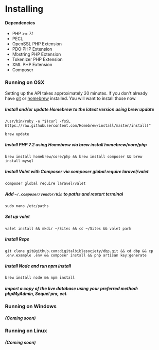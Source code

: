 # Installing

#### Dependencies

- PHP >= 7.1
- PECL
- OpenSSL PHP Extension
- PDO PHP Extension
- Mbstring PHP Extension
- Tokenizer PHP Extension
- XML PHP Extension
- Composer

### Running on OSX
Setting up the API takes approximately 30 minutes. If you don't already have [git]('https://git-scm.com/book/en/v2/Getting-Started-Installing-Git') or [homebrew]('https://brew.sh/') installed. You will want to install those now.

##### Install and/or update Homebrew to the latest version using brew update
`/usr/bin/ruby -e "$(curl -fsSL https://raw.githubusercontent.com/Homebrew/install/master/install)"`

`brew update`

##### Install PHP 7.2 using Homebrew via brew install homebrew/core/php
`brew install homebrew/core/php && brew install composer && brew install mysql`

##### Install Valet with Composer via composer global require laravel/valet
`composer global require laravel/valet`

##### Add `~/.composer/vendor/bin` to paths and restart terminal
`sudo nano /etc/paths`

##### Set up valet
`valet install && mkdir ~/Sites && cd ~/Sites && valet park`

##### Install Repo
`git clone git@github.com:digitalbiblesociety/dbp.git && cd dbp && cp .env.example .env && composer install && php artisan key:generate`

##### Install Node and run npm install
`brew install node && npm install`

##### import a copy of the live database using your preferred method: phpMyAdmin, Sequel pro, ect.

### Running on Windows
##### (Coming soon)

### Running on Linux
##### (Coming soon)
